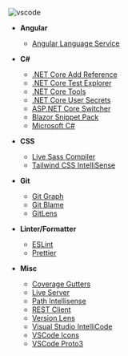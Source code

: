 ![vscode](https://user-images.githubusercontent.com/8418700/141991710-abede3b9-b1bf-43ea-af45-1e89111ba886.png)
   
* **Angular**
    * [Angular Language Service](https://marketplace.visualstudio.com/items?itemName=Angular.ng-template)

* **C#**
    * [.NET Core Add Reference](https://marketplace.visualstudio.com/items?itemName=adrianwilczynski.add-reference)
    * [.NET Core Test Explorer](https://marketplace.visualstudio.com/items?itemName=formulahendry.dotnet-test-explorer)
    * [.NET Core Tools](https://marketplace.visualstudio.com/items?itemName=formulahendry.dotnet)
    * [.NET Core User Secrets](https://marketplace.visualstudio.com/items?itemName=adrianwilczynski.user-secrets)
    * [ASP.NET Core Switcher](https://marketplace.visualstudio.com/items?itemName=adrianwilczynski.asp-net-core-switcher)
    * [Blazor Snippet Pack](https://marketplace.visualstudio.com/items?itemName=adrianwilczynski.blazor-snippet-pack)
    * [Microsoft C#](https://marketplace.visualstudio.com/items?itemName=ms-dotnettools.csharp)     

* **CSS**
    * [Live Sass Compiler](https://marketplace.visualstudio.com/items?itemName=glenn2223.live-sass)
    * [Tailwind CSS IntelliSense](https://marketplace.visualstudio.com/items?itemName=bradlc.vscode-tailwindcss)

* **Git**
    * [Git Graph](https://marketplace.visualstudio.com/items?itemName=mhutchie.git-graph)
    * [Git Blame](https://marketplace.visualstudio.com/items?itemName=waderyan.gitblame)
    * [GitLens](https://marketplace.visualstudio.com/items?itemName=eamodio.gitlens)
    
* **Linter/Formatter**
    * [ESLint](https://marketplace.visualstudio.com/items?itemName=dbaeumer.vscode-eslint)
    * [Prettier](https://marketplace.visualstudio.com/items?itemName=esbenp.prettier-vscode)

* **Misc**
   * [Coverage Gutters](https://marketplace.visualstudio.com/items?itemName=ryanluker.vscode-coverage-gutters)
   * [Live Server](https://marketplace.visualstudio.com/items?itemName=ritwickdey.LiveServer)
   * [Path Intellisense](https://marketplace.visualstudio.com/items?itemName=christian-kohler.path-intellisense)
   * [REST Client](https://marketplace.visualstudio.com/items?itemName=humao.rest-client)
   * [Version Lens](https://marketplace.visualstudio.com/items?itemName=pflannery.vscode-versionlens)
   * [Visual Studio IntelliCode](https://marketplace.visualstudio.com/items?itemName=VisualStudioExptTeam.vscodeintellicode)
   * [VSCode Icons](https://marketplace.visualstudio.com/items?itemName=vscode-icons-team.vscode-icons)
   * [VSCode Proto3](https://marketplace.visualstudio.com/items?itemName=zxh404.vscode-proto3)
    

